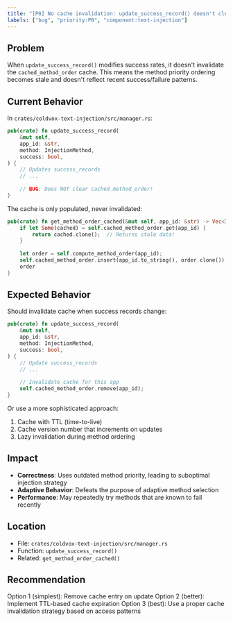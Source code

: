 ```yaml
---
title: "[P0] No cache invalidation: update_success_record() doesn't clear cached_method_order"
labels: ["bug", "priority:P0", "component:text-injection"]
---
```


## Problem

When `update_success_record()` modifies success rates, it doesn't invalidate the `cached_method_order` cache. This means the method priority ordering becomes stale and doesn't reflect recent success/failure patterns.

## Current Behavior

In `crates/coldvox-text-injection/src/manager.rs`:

```rust
pub(crate) fn update_success_record(
    &mut self,
    app_id: &str,
    method: InjectionMethod,
    success: bool,
) {
    // Updates success_records
    // ...
    
    // BUG: Does NOT clear cached_method_order!
}
```

The cache is only populated, never invalidated:

```rust
pub(crate) fn get_method_order_cached(&mut self, app_id: &str) -> Vec<InjectionMethod> {
    if let Some(cached) = self.cached_method_order.get(app_id) {
        return cached.clone();  // Returns stale data!
    }
    
    let order = self.compute_method_order(app_id);
    self.cached_method_order.insert(app_id.to_string(), order.clone());
    order
}
```

## Expected Behavior

Should invalidate cache when success records change:

```rust
pub(crate) fn update_success_record(
    &mut self,
    app_id: &str,
    method: InjectionMethod,
    success: bool,
) {
    // Update success_records
    // ...
    
    // Invalidate cache for this app
    self.cached_method_order.remove(app_id);
}
```

Or use a more sophisticated approach:
1. Cache with TTL (time-to-live)
2. Cache version number that increments on updates
3. Lazy invalidation during method ordering

## Impact

- **Correctness**: Uses outdated method priority, leading to suboptimal injection strategy
- **Adaptive Behavior**: Defeats the purpose of adaptive method selection
- **Performance**: May repeatedly try methods that are known to fail recently

## Location

- File: `crates/coldvox-text-injection/src/manager.rs`
- Function: `update_success_record()`
- Related: `get_method_order_cached()`

## Recommendation

Option 1 (simplest): Remove cache entry on update
Option 2 (better): Implement TTL-based cache expiration
Option 3 (best): Use a proper cache invalidation strategy based on access patterns
